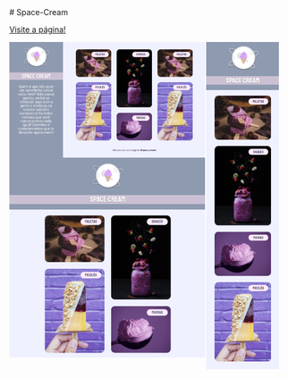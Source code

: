 <main>
# Space-Cream

<a href="https://codepen.io/lucasmoraesdev/full/yLEMjPP">Visite a página!</a>

  <div >
  <article>
    <img  class="first"src="Screenshot_full.png">
    <img class="tablet"src="Screenshot_tablet.png">
  </article>

  <sidebar>
    <img class="mobile"src="Screenshot_mobile.png">
  </sidebar>

  </div>
</main>

<style>
div{
  display:flex;
  flex-direction: row;
  gap:2px
  
}

article{
  display:flex;
  flex-direction: column;
}

.first{
  grid-area: first;
  width: 350px;
}
.mobile{
  grid-area: mobile;
   width: 130px;
}
.tablet{
  grid-area: tablet;
  width: 350px;
}
</style>
